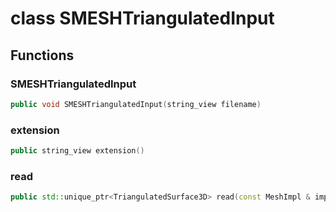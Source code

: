 # class SMESHTriangulatedInput

## Functions

### SMESHTriangulatedInput

```cpp
public void SMESHTriangulatedInput(string_view filename)
```

### extension

```cpp
public string_view extension()
```

### read

```cpp
public std::unique_ptr<TriangulatedSurface3D> read(const MeshImpl & impl)
```
